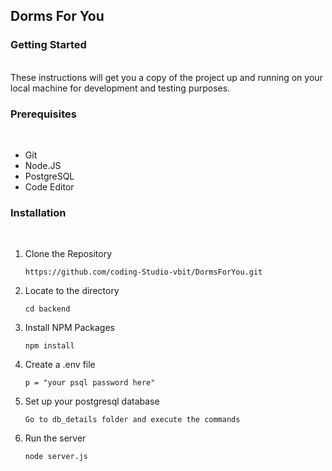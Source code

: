 ## Dorms For You


### Getting Started
<br/>
These instructions will get you a copy of the project up and running on your local machine for development and testing purposes. 

### Prerequisites
<br>
<ul>
  <li>Git</li>
  <li>Node.JS</li>
  <li>PostgreSQL</li>
  <li>Code Editor</li>
</ul>

### Installation
<br>

1. Clone the Repository
   ```
   https://github.com/coding-Studio-vbit/DormsForYou.git
   ```
2. Locate to the directory
   ```
   cd backend
   ```
3. Install NPM Packages
   ```
   npm install
   ```
4. Create a .env file
   ```
   p = "your psql password here"
   ```
5. Set up your postgresql database
   ```
   Go to db_details folder and execute the commands
   ```
6. Run the server
   ```
   node server.js
   ```
